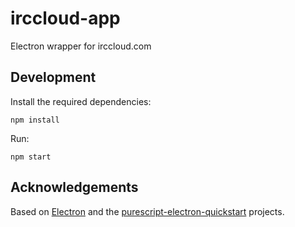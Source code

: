 # irccloud-app

Electron wrapper for irccloud.com

## Development

Install the required dependencies:

    npm install

Run:

    npm start

## Acknowledgements

Based on [Electron](https://github.com/atom/electron) and the [purescript-electron-quickstart](https://github.com/bamboo/purescript-electron-quickstart) projects.
